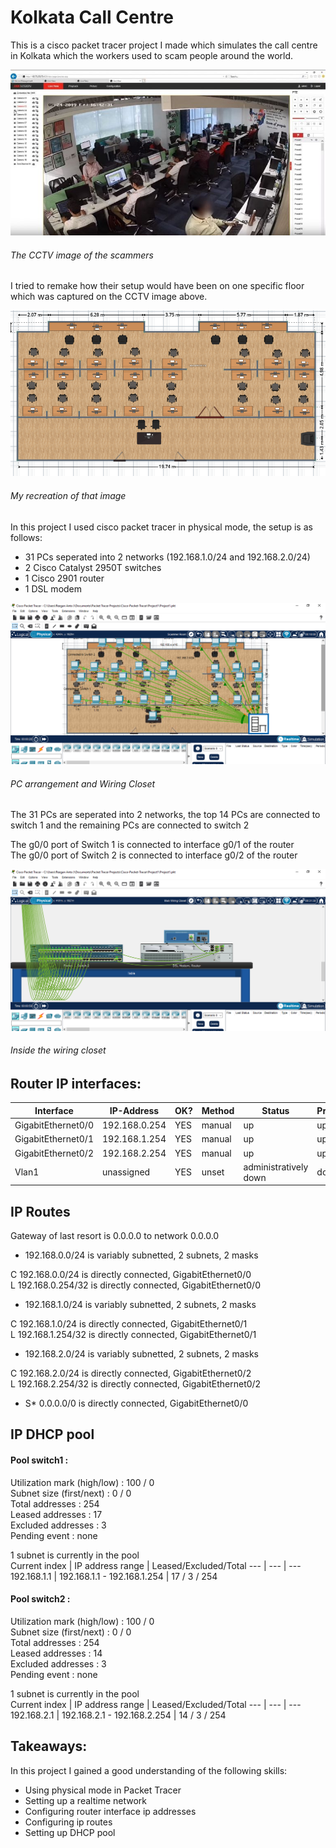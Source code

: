 # Kolkata Call Centre

This is a cisco packet tracer project I made which simulates the call centre in Kolkata which the workers used to scam people around the world.

![Alt text](./Scammer%20Room.jpg "Scammer Room")
###### The CCTV image of the scammers

I tried to remake how their setup would have been on one specific floor which was captured on the CCTV image above.

![Alt text](./Scammer%20design.png "Reegan's design")
###### My recreation of that image

In this project I used cisco packet tracer in physical mode, the setup is as follows:

- 31 PCs seperated into 2 networks
(192.168.1.0/24 and 192.168.2.0/24)
- 2 Cisco Catalyst 2950T switches
- 1 Cisco 2901 router
- 1 DSL modem

![Alt text](./Packet%20Tracer.png "Packet Tracer")
###### PC arrangement and Wiring Closet

The 31 PCs are seperated into 2 networks, the top 14 PCs are connected to switch 1 and the remaining PCs are connected to switch 2

The g0/0 port of Switch 1 is connected to interface g0/1 of the router <br>
The g0/0 port of Switch 2 is connected to interface g0/2 of the router

![Alt text](./Wiring%20Closet.png "Wiring Closet")
###### Inside the wiring closet

## Router IP interfaces:
Interface | IP-Address | OK? | Method | Status | Protocol
--- | --- | --- | --- | --- | ---
GigabitEthernet0/0 | 192.168.0.254 | YES | manual | up | up 
GigabitEthernet0/1 | 192.168.1.254 | YES | manual | up | up 
GigabitEthernet0/2 | 192.168.2.254 | YES | manual | up | up 
Vlan1 | unassigned | YES | unset | administratively down | down

## IP Routes
Gateway of last resort is 0.0.0.0 to network 0.0.0.0

- 192.168.0.0/24 is variably subnetted, 2 subnets, 2 masks

C       192.168.0.0/24 is directly connected, GigabitEthernet0/0 <br>
L       192.168.0.254/32 is directly connected, GigabitEthernet0/0

- 192.168.1.0/24 is variably subnetted, 2 subnets, 2 masks

C       192.168.1.0/24 is directly connected, GigabitEthernet0/1 <br>
L       192.168.1.254/32 is directly connected, GigabitEthernet0/1

- 192.168.2.0/24 is variably subnetted, 2 subnets, 2 masks

C       192.168.2.0/24 is directly connected, GigabitEthernet0/2 <br>
L       192.168.2.254/32 is directly connected, GigabitEthernet0/2

- S*   0.0.0.0/0 is directly connected, GigabitEthernet0/0

## IP DHCP pool
#### Pool switch1 :
 Utilization mark (high/low)    : 100 / 0 <br>
 Subnet size (first/next)       : 0 / 0 <br>
 Total addresses                : 254 <br>
 Leased addresses               : 17 <br>
 Excluded addresses             : 3 <br>
 Pending event                  : none <br>

 1 subnet is currently in the pool <br>
 Current index | IP address range | Leased/Excluded/Total
 --- | --- | ---
 192.168.1.1 | 192.168.1.1 - 192.168.1.254 | 17   / 3     / 254

#### Pool switch2 :
 Utilization mark (high/low)    : 100 / 0 <br>
 Subnet size (first/next)       : 0 / 0 <br>
 Total addresses                : 254 <br>
 Leased addresses               : 14 <br>
 Excluded addresses             : 3 <br>
 Pending event                  : none <br>

 1 subnet is currently in the pool <br>
 Current index | IP address range | Leased/Excluded/Total
 --- | --- | ---
 192.168.2.1 | 192.168.2.1 - 192.168.2.254 | 14   / 3     / 254

 ## Takeaways:
 In this project I gained a good understanding of the following skills:

 - Using physical mode in Packet Tracer
 - Setting up a realtime network
 - Configuring router interface ip addresses
 - Configuring ip routes
 - Setting up DHCP pool
